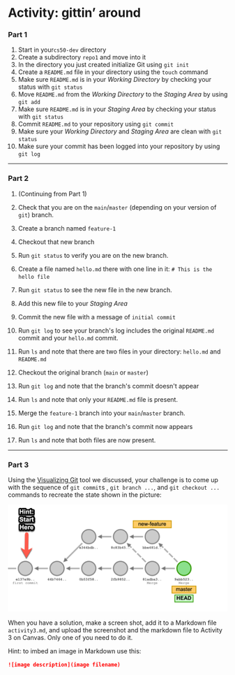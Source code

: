 # Activity: gittin’ around

### Part 1

1. Start in your`cs50-dev` directory
2. Create a subdirectory `repo1` and move into it
3. In the directory you just created initialize Git using `git init`
4. Create a `README.md` file in your directory using the `touch` command
5. Make sure `README.md` is in your _Working Directory_ by checking your status with `git status`
6. Move `README.md` from the _Working Directory_ to the _Staging Area_ by using `git add`
7. Make sure `README.md` is in your _Staging Area_ by checking your status with `git status`
8. Commit `README.md` to your repository using `git commit`
9. Make sure your _Working Directory_ and _Staging Area_ are clean with `git status`
10. Make sure your commit has been logged into your repository by using `git log`

---

### Part 2

1. (Continuing from Part 1)

2. Check that you are on the `main`/`master` (depending on your version of `git`) branch.

3. Create a branch named `feature-1`

4. Checkout that new branch

5. Run `git status` to verify you are on the new branch.

6. Create a file named `hello.md` there with one line in it: `# This is the hello file`

7. Run `git status` to see the new file in the new branch.

8. Add this new file to your *Staging Area*

9. Commit the new file with a message of `initial commit`

10. Run `git log` to see your branch's log includes the original `README.md` commit and your `hello.md` commit.

11. Run `ls` and note that there are two files in your directory:  `hello.md` and  `README.md`

12. Checkout the original branch (`main` or `master`)

13. Run `git log` and note that the branch's commit doesn't appear

14. Run `ls` and note that only your `README.md` file is present.

15. Merge the `feature-1` branch into your `main`/`master` branch.

16. Run `git log` and note that the branch's commit now appears

17. Run `ls` and note that both files are now present.

---

### Part 3

Using the [Visualizing Git](https://git-school.github.io/visualizing-git) tool we discussed, your challenge is to come up with the sequence of `git commit`s , `git branch ...`, and `git checkout ...` commands to recreate the state shown in the picture:

![](Activity-viz-git.png)

When you have a solution, make a screen shot, add it to a Markdown file `activity3.md`, and upload the screenshot and the markdown file to Activity 3 on Canvas. Only one of you need to do it.

Hint: to imbed an image in Markdown use this: 
```markdown
![image description](image filename)
```
<!--
#### Solution
![](Activity-viz-git-solution.png)
-->
